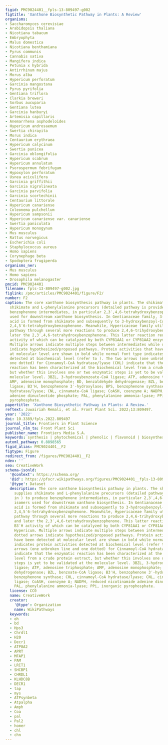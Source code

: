 ```yaml
---
figid: PMC9024401__fpls-13-809497-g002
figtitle: 'Xanthone Biosynthetic Pathway in Plants: A Review'
organisms:
- Saccharomyces cerevisiae
- Arabidopsis thaliana
- Nicotiana tabacum
- Embryophyta
- Malus domestica
- Nicotiana benthamiana
- Pyrus communis
- Cannabis sativa
- Mangifera indica
- Petunia x hybrida
- Antirrhinum majus
- Morus alba
- Hypericum perforatum
- Garcinia mangostana
- Pyrus pyrifolia
- Gentiana triflora
- Clarkia breweri
- Sorbus aucuparia
- Gentiana lutea
- Garcinia hanburyi
- Artemisia capillaris
- Anemarrhena asphodeloides
- Hypericum androsaemum
- Swertia chirayita
- Morus indica
- Centaurium erythraea
- Hypericum calycinum
- Swertia punicea
- Garcinia oblongifolia
- Hypericum scabrum
- Hypericum annulatum
- Psorospermum febrifugum
- Hypoxylon perforatum
- Usnea aciculifera
- Garcinia griffithii
- Garcinia nigrolineata
- Garcinia parvifolia
- Garcinia scortechinii
- Centaurium littorale
- Hypericum canariense
- Coleonema pulchellum
- Hypericum sampsonii
- Hypericum canariense var. canariense
- Swertia paniculata
- Hypericum monogynum
- Mus musculus
- Rattus norvegicus
- Escherichia coli
- Staphylococcus aureus
- Homo sapiens
- Corynephage beta
- Spodoptera frugiperda
organisms_ner:
- Mus musculus
- Homo sapiens
- Drosophila melanogaster
pmcid: PMC9024401
filename: fpls-13-809497-g002.jpg
figlink: /pmc/articles/PMC9024401/figure/F2/
number: F2
caption: The core xanthone biosynthesis pathway in plants. The shikimate pathway supplies
  shikimate and L-phenylalanine precursors (detailed pathway is provided in ) to produce
  benzophenone intermediates, in particular 2,3′,4,6-tetrahydroxybenzophenone isomers
  used for downstream xanthone biosynthesis. In Gentianaceae family, 3-hydroxybenzoic
  acid is formed from shikimate and subsequently to 3-hydroxybenzoyl-CoA and later
  2,4,5′6-tetrahydroxybenzophenone. Meanwhile, Hypericaceae family utilizes L-phenylalananine-dependent
  pathway through several more reactions to produce 2,4,6-trihydroxybenzophenone and
  later the 2,3′,4,6-tetrahydroxybenzophenone. This latter reaction requires B3′H
  activity of which can be catalyzed by both CYP81AA1 or CYP81AA2 enzymes in Hypericum.
  Multiple arrows indicate multiple steps between intermediates while dotted arrows
  indicate hypothesized/proposed pathways. Protein activities that have been detected
  at molecular level are shown in bold while normal font type indicates protein activities
  detected at biochemical level (refer to ). The two arrows (one unbroken line and
  one dotted) for Cinnamoyl-CoA hydratase/lyase (CHL) indicate that the enzymatic
  reaction has been characterized at the biochemical level from a crude protein extract,
  but whether this involves one or two enzymatic steps is yet to be validated at the
  molecular level. 3BZL, 3-hydroxybenzoate-CoA ligase; ATP, adenosine triphosphate;
  AMP, adenosine monophosphate; BD, benzaldehyde dehydrogenase; BZL, benzoate-CoA
  ligase; B3′H, benzophenone 3′-hydroxylase; BPS, benzophenone synthase; CHL, cinnamoyl-CoA
  hydratase/lyase; CNL, cinnamate-CoA ligase; CoASH, coenzyme A; NADPH, reduced nicotinamide
  adenine dinucleotide phosphate; PAL, phenylalanine ammonia-lyase; PPi, inorganic
  pyrophosphate.
papertitle: 'Xanthone Biosynthetic Pathway in Plants: A Review.'
reftext: Juwairiah Remali, et al. Front Plant Sci. 2022;13:809497.
year: '2022'
doi: 10.3389/fpls.2022.809497
journal_title: Frontiers in Plant Science
journal_nlm_ta: Front Plant Sci
publisher_name: Frontiers Media S.A.
keywords: synthesis | phytochemical | phenolic | flavonoid | biosynthesis | 9H-xanthen-9-one
automl_pathway: 0.8898565
figid_alias: PMC9024401__F2
figtype: Figure
redirect_from: /figures/PMC9024401__F2
ndex: ''
seo: CreativeWork
schema-jsonld:
  '@context': https://schema.org/
  '@id': https://pfocr.wikipathways.org/figures/PMC9024401__fpls-13-809497-g002.html
  '@type': Dataset
  description: The core xanthone biosynthesis pathway in plants. The shikimate pathway
    supplies shikimate and L-phenylalanine precursors (detailed pathway is provided
    in ) to produce benzophenone intermediates, in particular 2,3′,4,6-tetrahydroxybenzophenone
    isomers used for downstream xanthone biosynthesis. In Gentianaceae family, 3-hydroxybenzoic
    acid is formed from shikimate and subsequently to 3-hydroxybenzoyl-CoA and later
    2,4,5′6-tetrahydroxybenzophenone. Meanwhile, Hypericaceae family utilizes L-phenylalananine-dependent
    pathway through several more reactions to produce 2,4,6-trihydroxybenzophenone
    and later the 2,3′,4,6-tetrahydroxybenzophenone. This latter reaction requires
    B3′H activity of which can be catalyzed by both CYP81AA1 or CYP81AA2 enzymes in
    Hypericum. Multiple arrows indicate multiple steps between intermediates while
    dotted arrows indicate hypothesized/proposed pathways. Protein activities that
    have been detected at molecular level are shown in bold while normal font type
    indicates protein activities detected at biochemical level (refer to ). The two
    arrows (one unbroken line and one dotted) for Cinnamoyl-CoA hydratase/lyase (CHL)
    indicate that the enzymatic reaction has been characterized at the biochemical
    level from a crude protein extract, but whether this involves one or two enzymatic
    steps is yet to be validated at the molecular level. 3BZL, 3-hydroxybenzoate-CoA
    ligase; ATP, adenosine triphosphate; AMP, adenosine monophosphate; BD, benzaldehyde
    dehydrogenase; BZL, benzoate-CoA ligase; B3′H, benzophenone 3′-hydroxylase; BPS,
    benzophenone synthase; CHL, cinnamoyl-CoA hydratase/lyase; CNL, cinnamate-CoA
    ligase; CoASH, coenzyme A; NADPH, reduced nicotinamide adenine dinucleotide phosphate;
    PAL, phenylalanine ammonia-lyase; PPi, inorganic pyrophosphate.
  license: CC0
  name: CreativeWork
  creator:
    '@type': Organization
    name: WikiPathways
  keywords:
  - oh
  - bd
  - Hps3
  - Chrdl1
  - H20
  - Decr1
  - ATP8A2
  - APRT
  - MFAP1
  - PAM
  - LRIT1
  - SHCBP1
  - CHRDL1
  - KLHDC8B
  - DECR1
  - tap
  - mys
  - ATPsynbeta
  - Atpalpha
  - Amph
  - Coa
  - pal
  - Pal2
  - homer
  - chl
  - chn
---
```

